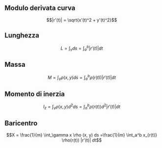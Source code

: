 ## Modulo derivata curva
$$|r'(t)| = \sqrt{x'(t)^2 + y'(t)^2}$$
## Lunghezza
$$L = \int_\gamma ds = \int_a^b |r'(t)| dt$$
## Massa
$$M = \int_\gamma \rho(x, y) ds = \int_a^b \rho(r(t)) |r'(t)| dt$$
## Momento di inerzia
$$I_z = \int_\gamma \rho(x, y) d^2 ds= \int_a^b \rho (r(t)) d^2 |r'(t)| dt$$
## Baricentro
$$X = \frac{1}{m} \int_\gamma x \rho (x, y) ds =\frac{1}{m} \int_a^b x_{r(t)} \rho(r(t)) |r'(t)| dt$$